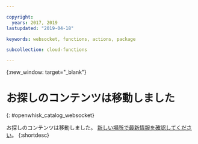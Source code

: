 ```yaml
---

copyright:
  years: 2017, 2019
lastupdated: "2019-04-18"

keywords: websocket, functions, actions, package

subcollection: cloud-functions

---
```


{:new_window: target="_blank"}
# お探しのコンテンツは移動しました
{: #openwhisk_catalog_websocket}

お探しのコンテンツは移動しました。 [新しい場所で最新情報を確認してください](/docs/openwhisk?topic=cloud-functions-pkg_websocket)。
{:shortdesc}
